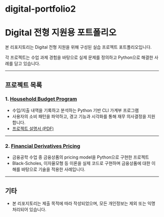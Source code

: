 # digital-portfolio2
# Digital 전형 지원용 포트폴리오

본 리포지토리는 Digital 전형 지원을 위해 구성된 실습 프로젝트 포트폴리오입니다.

각 프로젝트는 수업 과제 경험을 바탕으로 실제 문제를 정의하고 Python으로 해결한 사례를 담고 있습니다.

---

## 프로젝트 목록

### 1. [Household Budget Program](./household-budget)

- 수입/지출 내역을 기록하고 분석하는 Python 기반 CLI 가계부 프로그램  
- 사용자의 소비 패턴을 파악하고, 경고 기능과 시각화를 통해 재무 의사결정을 지원합니다.  
- [프로젝트 설명서 (PDF)](./household-budget/household-budget-report.pdf)

---

### 2. [Financial Derivatives Pricing](./finanal-pricing)

- 금융공학 수업 중 금융상품의 pricing model을 Python으로 구현한 프로젝트  
- Black-Scholes, 이자율모형 등 이론을 실제 코드로 구현하며 금융상품에 대한 이해를 바탕으로 기술을 적용한 사례입니다.  

---

## 기타

- 본 리포지토리는 제출 목적에 따라 작성되었으며, 모든 개인정보는 제외 또는 익명 처리되어 있습니다.
